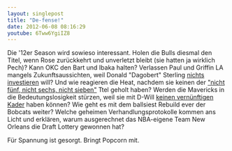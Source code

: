 ```yaml
---
layout: singlepost
title: "De-fense!"
date: 2012-06-08 08:16:29
youtube: 6Tww6YgiIZ8
---
```


Die '12er Season wird sowieso interessant. Holen die Bulls diesmal den Titel, wenn Rose zurückkehrt und unverletzt bleibt (sie hatten ja wirklich Pech)? Kann OKC den Bart und Ibaka halten? Verlassen Paul und Griffin LA mangels Zukunftsaussichten, weil Donald "Dagobert" Sterling [nichts investieren](http://espn.go.com/los-angeles/nba/story/_/id/7984737/vinny-del-negro-return-los-angeles-clippers-coach-2012-13) will? Und wie reagieren die Heat, nachdem sie keinen der ["nicht fünf, nicht sechs, nicht sieben"](http://www.youtube.com/watch?v=swfD5uFSg_E) Ttel geholt haben? Werden die Mavericks in die Bedeutungslosigkeit stürzen, weil sie mit D-Will [keinen vernünftigen Kader](http://go-to-guys.de/Wordpress/2012/05/17/facebox-dallas-mavericks/) haben können? Wie geht es mit dem ballsiest Rebuild ever der Bobcats weiter? Welche geheimen Verhandlungsprotokolle kommen ans Licht und erklären, warum ausgerechnet das NBA-eigene Team New Orleans die Draft Lottery gewonnen hat?

Für Spannung ist gesorgt. Bringt Popcorn mit.
